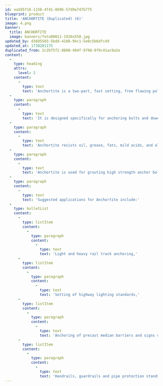 ```yaml
---
id: ea585f16-1158-4f41-8696-57d9a747b775
blueprint: product
title: 'ANCHORTITE (Duplicated) (6)'
image: 4.png
banner:
  title: ANCHORTITE
  image: banners/foto00011-1920x550.jpg
updated_by: d3685503-5bdd-4188-94c1-5e0c5b6dfc49
updated_at: 1730201175
duplicated_from: 2c2bf5f2-8808-494f-9798-0f9c41ac9a2e
content:
  -
    type: heading
    attrs:
      level: 2
    content:
      -
        type: text
        text: 'Anchortite is a two-part, fast setting, free flowing polyester resin anchoring grout, consisting of a specially formulated liquid resin and hardener.'
  -
    type: paragraph
    content:
      -
        type: text
        text: 'It is designed specifically for anchoring bolts and dowels in concrete, rock, brick and masonry.'
  -
    type: paragraph
    content:
      -
        type: text
        text: 'Anchortite resists oil, grease, fats, mild acids, and alkalies, fresh and salt water. Where exposure to a specific chemical is anticipated, consult Minova directly.'
  -
    type: paragraph
    content:
      -
        type: text
        text: 'Anchortite is used for grouting high strength anchor bolts, starter bars in concrete and anchors in rock.'
  -
    type: paragraph
    content:
      -
        type: text
        text: 'Suggested applications for Anchortite include:'
  -
    type: bulletList
    content:
      -
        type: listItem
        content:
          -
            type: paragraph
            content:
              -
                type: text
                text: 'Light and heavy rail track anchoring,'
      -
        type: listItem
        content:
          -
            type: paragraph
            content:
              -
                type: text
                text: 'Setting of highway lighting standards,'
      -
        type: listItem
        content:
          -
            type: paragraph
            content:
              -
                type: text
                text: 'Anchoring of precast median barriers and signs on highways.'
      -
        type: listItem
        content:
          -
            type: paragraph
            content:
              -
                type: text
                text: 'Handrails, guardrails and pipe protection stands around safety areas'
---
```


